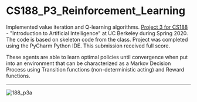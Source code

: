 # CS188_P3_Reinforcement_Learning
Implemented value iteration and Q-learning algorithms. [Project 3 for CS188](http://inst.eecs.berkeley.edu/~cs188/sp20/project3/) - "Introduction to Artificial Intelligence" at UC Berkeley during Spring 2020.
The code is based on skeleton code from the class. Project was completed using the PyCharm Python IDE. This submission received full score.

These agents are able to learn optimal policies until convergence when put into an environment that can be characterized as a Markov Decision Process using Transition functions (non-deterministic acting) and Reward functions.

---

![188_p3a](https://user-images.githubusercontent.com/54779918/83335659-8c4bab80-a2ae-11ea-8557-3677e3262bec.gif)

